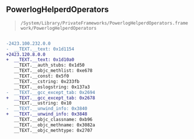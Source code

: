 ## PowerlogHelperdOperators

> `/System/Library/PrivateFrameworks/PowerlogHelperdOperators.framework/PowerlogHelperdOperators`

```diff

-2423.100.232.0.0
-  __TEXT.__text: 0x1d1154
+2423.120.8.0.0
+  __TEXT.__text: 0x1d10a0
   __TEXT.__auth_stubs: 0x1d50
   __TEXT.__objc_methlist: 0xe678
   __TEXT.__const: 0x5f0
   __TEXT.__cstring: 0x233fb
   __TEXT.__oslogstring: 0x137a3
-  __TEXT.__gcc_except_tab: 0x2694
+  __TEXT.__gcc_except_tab: 0x2678
   __TEXT.__ustring: 0x10
-  __TEXT.__unwind_info: 0x3840
+  __TEXT.__unwind_info: 0x3848
   __TEXT.__objc_classname: 0xb96
   __TEXT.__objc_methname: 0x3082a
   __TEXT.__objc_methtype: 0x2707

```

